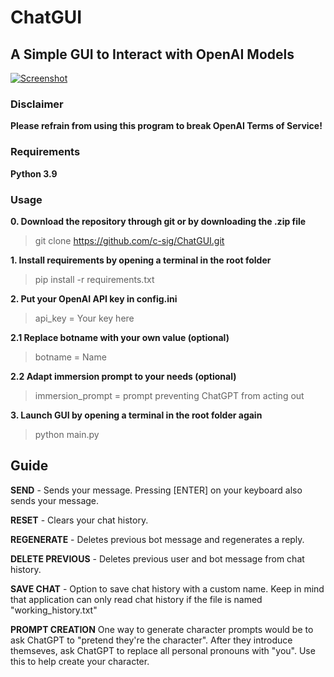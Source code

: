 # ChatGUI
## A Simple GUI to Interact with OpenAI Models

[![Screenshot](https://cdn.discordapp.com/attachments/925060119249707020/1083030954970447902/image.png "Screenshot")](https://cdn.discordapp.com/attachments/925060119249707020/1083030954970447902/image.png "Screenshot")

### Disclaimer
**Please refrain from using this program to break OpenAI Terms of Service!**

### Requirements
**Python 3.9**

### Usage
**0. Download the repository through git or by downloading the .zip file**
> git clone https://github.com/c-sig/ChatGUI.git

**1. Install requirements by opening a terminal in the root folder**
> pip install -r requirements.txt

**2. Put your OpenAI API key in config.ini**
> api_key = Your key here

**2.1 Replace botname with your own value (optional)**
> botname = Name

**2.2 Adapt immersion prompt to your needs (optional)**
> immersion_prompt = prompt preventing ChatGPT from acting out

**3. Launch GUI by opening a terminal in the root folder again**
> python main.py



## Guide
**SEND** - Sends your message. Pressing [ENTER] on your keyboard also sends your message.

**RESET** - Clears your chat history.

**REGENERATE** - Deletes previous bot message and regenerates a reply.

**DELETE PREVIOUS** - Deletes previous user and bot message from chat history.

**SAVE CHAT** - Option to save chat history with a custom name. Keep in mind that application can only read chat history if the file is named "working_history.txt"


**PROMPT CREATION**
One way to generate character prompts would be to ask ChatGPT to "pretend they're the character". After they introduce themseves, ask ChatGPT to replace all personal pronouns with "you". Use this to help create your character.
